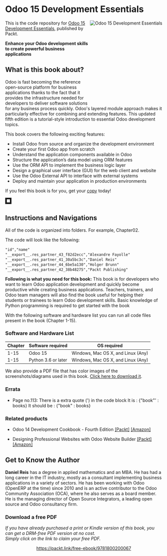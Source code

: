 


# Odoo 15 Development Essentials

<a href="https://www.packtpub.com/product/odoo-15-development-essentials-fifth-edition/9781800200067?utm_source=github&utm_medium=repository&utm_campaign=9781800200067"><img src="https://static.packt-cdn.com/products/9781800200067/cover/smaller" alt="Odoo 15 Development Essentials" height="256px" align="right"></a>

This is the code repository for [Odoo 15 Development Essentials](https://www.packtpub.com/product/odoo-15-development-essentials-fifth-edition/9781800200067?utm_source=github&utm_medium=repository&utm_campaign=9781800200067), published by Packt.

**Enhance your Odoo development skills to create powerful business applications**

## What is this book about?
Odoo is fast becoming the reference open-source platform for business applications thanks to the fact that it provides the infrastructure needed for developers to deliver software solutions for any business process quickly. Odoo's layered module approach makes it particularly effective for combining and extending features. This updated fifth edition is a tutorial-style introduction to essential Odoo development topics. 

This book covers the following exciting features:
* Install Odoo from source and organize the development environment
* Create your first Odoo app from scratch
* Understand the application components available in Odoo
* Structure the application’s data model using ORM features
* Use the ORM API to implement the business logic layer
* Design a graphical user interface (GUI) for the web client and website
* Use the Odoo External API to interface with external systems
* Deploy and maintain your application in production environments

If you feel this book is for you, get your [copy](https://www.amazon.com/dp/1800200064) today!

<a href="https://www.packtpub.com/?utm_source=github&utm_medium=banner&utm_campaign=GitHubBanner"><img src="https://raw.githubusercontent.com/PacktPublishing/GitHub/master/GitHub.png" 
alt="https://www.packtpub.com/" border="5" /></a>

## Instructions and Navigations
All of the code is organized into folders. For example, Chapter02.

The code will look like the following:
```
"id","name"
"__export__.res_partner_43_f82d2ecc","Alexandre Fayolle"
"__export__.res_partner_41_30a5bc3c","Daniel Reis"
"__export__.res_partner_44_6be5a130","Holger Brunn"
"__export__.res_partner_42_38b48275","Packt Publishing"
```

**Following is what you need for this book:**
This book is for developers who want to learn Odoo application development and quickly become productive while creating business applications. Teachers, trainers, and Odoo team managers will also find the book useful for helping their students or trainees to learn Odoo development skills. Basic knowledge of Python programming is required to get started with the book

With the following software and hardware list you can run all code files present in the book (Chapter 1-15).
### Software and Hardware List
| Chapter | Software required | OS required |
| -------- | ------------------------------------ | ----------------------------------- |
| 1-15 | Odoo 15 | Windows, Mac OS X, and Linux (Any) |
| 1-15 | Python 3.6 or later | Windows, Mac OS X, and Linux (Any) |

We also provide a PDF file that has color images of the screenshots/diagrams used in this book. [Click here to download it]( https://static.packt-cdn.com/downloads/9781800200067_ColorImages.pdf).
### Errata
* Page no.113: There is a extra quote (') in the code block
  It is : {"book"' : books}
  It should be : {"book" : books}

### Related products
* Odoo 14 Development Cookbook - Fourth Edition [[Packt]](https://www.packtpub.com/product/odoo-14-development-cookbook-fourth-edition/9781800200319?utm_source=github&utm_medium=repository&utm_campaign=9781800200319) [[Amazon]](https://www.amazon.com/dp/1800200315)

* Designing Professional Websites with Odoo Website Builder [[Packt]](https://www.packtpub.com/product/designing-professional-websites-with-odoo-website-builder/9781801078122?utm_source=github&utm_medium=repository&utm_campaign=9781801078122) [[Amazon]](https://www.amazon.com/dp/1801078122)

## Get to Know the Author
**Daniel Reis**
has a degree in applied mathematics and an MBA. He has had a long career in the IT industry, mostly as a consultant implementing business applications in a variety of sectors.
He has been working with Odoo (OpenERP at the time) since 2010 and is an active contributor to the Odoo Community Association (OCA), where he also serves as a board member.
He is the managing director of Open Source Integrators, a leading open source and Odoo consultancy firm.
### Download a free PDF

 <i>If you have already purchased a print or Kindle version of this book, you can get a DRM-free PDF version at no cost.<br>Simply click on the link to claim your free PDF.</i>
<p align="center"> <a href="https://packt.link/free-ebook/9781800200067">https://packt.link/free-ebook/9781800200067 </a> </p>
